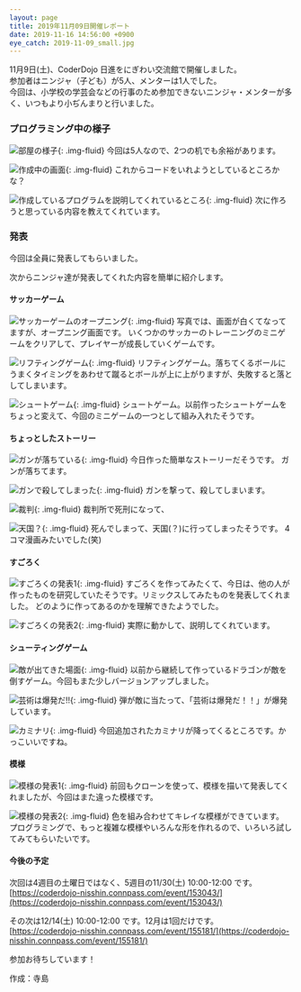 ```yaml
---
layout: page
title: 2019年11月09日開催レポート
date: 2019-11-16 14:56:00 +0900
eye_catch: 2019-11-09_small.jpg
---
```

11月9日(土)、CoderDojo 日進をにぎわい交流館で開催しました。<br/>
参加者はニンジャ（子ども）が5人、メンターは1人でした。<br/>
今回は、小学校の学芸会などの行事のため参加できないニンジャ・メンターが多く、いつもより小ぢんまりと行いました。

### プログラミング中の様子

![部屋の様子](/assets/img/2019-11-09_0-1.jpg){: .img-fluid}
今回は5人なので、2つの机でも余裕があります。

![作成中の画面](/assets/img/2019-11-09_0-2.jpg){: .img-fluid}
これからコードをいれようとしているところかな？

![作成しているプログラムを説明してくれているところ](/assets/img/2019-11-09_0-3.jpg){: .img-fluid}
次に作ろうと思っている内容を教えてくれています。

### 発表

今回は全員に発表してもらいました。

次からニンジャ達が発表してくれた内容を簡単に紹介します。

#### サッカーゲーム

![サッカーゲームのオープニング](/assets/img/2019-11-09_1-1.jpg){: .img-fluid}
写真では、画面が白くてなってますが、オープニング画面です。
いくつかのサッカーのトレーニングのミニゲームをクリアして、プレイヤーが成長していくゲームです。

![リフティングゲーム](/assets/img/2019-11-09_1-2.jpg){: .img-fluid}
リフティングゲーム。落ちてくるボールにうまくタイミングをあわせて蹴るとボールが上に上がりますが、失敗すると落としてしまいます。

![シュートゲーム](/assets/img/2019-11-09_1-3.jpg){: .img-fluid}
シュートゲーム。以前作ったシュートゲームをちょっと変えて、今回のミニゲームの一つとして組み入れたそうです。

#### ちょっとしたストーリー

![ガンが落ちている](/assets/img/2019-11-09_2-1.jpg){: .img-fluid}
今日作った簡単なストーリーだそうです。
ガンが落ちてます。

![ガンで殺してしまった](/assets/img/2019-11-09_2-2.jpg){: .img-fluid}
ガンを撃って、殺してしまいます。

![裁判](/assets/img/2019-11-09_2-3.jpg){: .img-fluid}
裁判所で死刑になって、

![天国？](/assets/img/2019-11-09_2-4.jpg){: .img-fluid}
死んでしまって、天国(？)に行ってしまったそうです。
4コマ漫画みたいでした(笑)

#### すごろく

![すごろくの発表1](/assets/img/2019-11-09_3-1.jpg){: .img-fluid}
すごろくを作ってみたくて、今日は、他の人が作ったものを研究していたそうです。リミックスしてみたものを発表してくれました。
どのように作ってあるのかを理解できたようでした。

![すごろくの発表2](/assets/img/2019-11-09_3-2.jpg){: .img-fluid}
実際に動かして、説明してくれています。


#### シューティングゲーム

![敵が出てきた場面](/assets/img/2019-11-09_4-1.jpg){: .img-fluid}
以前から継続して作っているドラゴンが敵を倒すゲーム。今回もまた少しバージョンアップしました。

![芸術は爆発だ!!](/assets/img/2019-11-09_4-2.jpg){: .img-fluid}
弾が敵に当たって、「芸術は爆発だ！！」が爆発しています。

![カミナリ](/assets/img/2019-11-09_4-3.jpg){: .img-fluid}
今回追加されたカミナリが降ってくるところです。かっこいいですね。


#### 模様

![模様の発表1](/assets/img/2019-11-09_5-1.jpg){: .img-fluid}
前回もクローンを使って、模様を描いて発表してくれましたが、今回はまた違った模様です。

![模様の発表2](/assets/img/2019-11-09_5-2.jpg){: .img-fluid}
色を組み合わせてキレイな模様ができています。
プログラミングで、もっと複雑な模様やいろんな形を作れるので、いろいろ試してみてもらいたいです。

#### 今後の予定

次回は4週目の土曜日ではなく、5週目の11/30(土) 10:00-12:00 です。<br />
[https://coderdojo-nisshin.connpass.com/event/153043/](https://coderdojo-nisshin.connpass.com/event/153043/)<br />

その次は12/14(土) 10:00-12:00 です。12月は1回だけです。<br />
[https://coderdojo-nisshin.connpass.com/event/155181/](https://coderdojo-nisshin.connpass.com/event/155181/)<br />

参加お待ちしています！

作成：寺島
